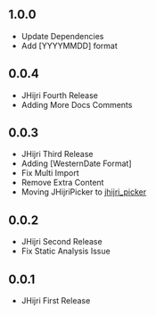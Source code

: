 ## 1.0.0

* Update Dependencies
* Add [YYYYMMDD] format

## 0.0.4

* JHijri Fourth Release
* Adding More Docs Comments

## 0.0.3

* JHijri Third Release
* Adding [WesternDate Format]
* Fix Multi Import
* Remove Extra Content
* Moving JHijriPicker to [jhijri_picker](https://pub.dev/packages/jhijri_picker)

## 0.0.2

* JHijri Second Release
* Fix Static Analysis Issue

## 0.0.1

* JHijri First Release
